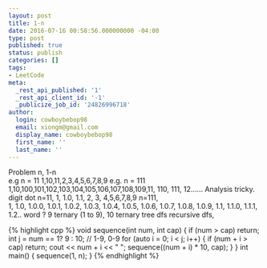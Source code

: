 ```yaml
---
layout: post
title: 1-n    
date: 2016-07-16 00:58:56.000000000 -04:00
type: post
published: true
status: publish
categories: []
tags:
- LeetCode
meta:
  _rest_api_published: '1'
  _rest_api_client_id: '-1'
  _publicize_job_id: '24826996718'
author:
  login: cowboybebop98
  email: xiongm@gmail.com
  display_name: cowboybebop98
  first_name: ''
  last_name: ''
---
```

Problem
     n,      1-n     
e.g n = 11
1,10,11,2,3,4,5,6,7,8,9
e.g. n = 111
1,10,100,101,102,103,104,105,106,107,108,109,11, 110, 111, 12......
Analysis
          tricky.                          digit    dot           n=11,       1, 1.0, 1.1, 2, 3, 4,5,6,7,8,9    n=111,   
1, 1.0, 1.0.0, 1.0.1, 1.0.2, 1.0.3, 1.0.4, 1.0.5, 1.0.6, 1.0.7, 1.0.8, 1.0.9, 1.1, 1.1.0, 1.1.1, 1.2..     word           ?                                9 ternary (1 to 9),       10 ternary tree          dfs      recursive      dfs,          

{% highlight cpp %}
void sequence(int num, int cap)
{
  if (num &gt; cap) return;
  int j = num == 1? 9 : 10; //     1-9,    0-9
  for (auto i = 0; i &lt; j; i++)
  {
    if (num + i &gt; cap) return;
    cout &lt;&lt; num + i &lt;&lt; &quot; &quot;;
    sequence((num + i) * 10, cap);
  }
}
int main()
{
  sequence(1, n);
}
{% endhighlight %}

